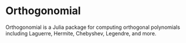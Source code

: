 # Orthogonomial
Orthogonomial is a Julia package for computing orthogonal polynomials including Laguerre, Hermite, Chebyshev, Legendre, and more.
